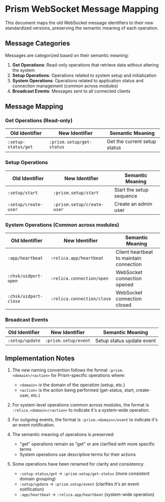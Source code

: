 # Prism WebSocket Message Mapping

This document maps the old WebSocket message identifiers to their new standardized versions, preserving the semantic meaning of each operation.

## Message Categories

Messages are categorized based on their semantic meaning:

1. **Get Operations**: Read-only operations that retrieve data without altering the system
2. **Setup Operations**: Operations related to system setup and initialization
3. **System Operations**: Operations related to application status and connection management (common across modules)
4. **Broadcast Events**: Messages sent to all connected clients

## Message Mapping

### Get Operations (Read-only)

| Old Identifier      | New Identifier            | Semantic Meaning             |
| ------------------- | ------------------------- | ---------------------------- |
| `:setup-status/get` | `:prism.setup/get-status` | Get the current setup status |

### Setup Operations

| Old Identifier       | New Identifier             | Semantic Meaning         |
| -------------------- | -------------------------- | ------------------------ |
| `:setup/start`       | `:prism.setup/start`       | Start the setup sequence |
| `:setup/create-user` | `:prism.setup/create-user` | Create an admin user     |

### System Operations (Common across modules)

| Old Identifier        | New Identifier             | Semantic Meaning                        |
| --------------------- | -------------------------- | --------------------------------------- |
| `:app/heartbeat`      | `:relica.app/heartbeat`    | Client heartbeat to maintain connection |
| `:chsk/uidport-open`  | `:relica.connection/open`  | WebSocket connection opened             |
| `:chsk/uidport-close` | `:relica.connection/close` | WebSocket connection closed             |

### Broadcast Events

| Old Identifier  | New Identifier       | Semantic Meaning          |
| --------------- | -------------------- | ------------------------- |
| `:setup/update` | `:prism.setup/event` | Setup status update event |

## Implementation Notes

1. The new naming convention follows the format `:prism.<domain>/<action>` for Prism-specific operations where:

   - `<domain>` is the domain of the operation (setup, etc.)
   - `<action>` is the action being performed (get-status, start, create-user, etc.)

2. For system-level operations common across modules, the format is `:relica.<domain>/<action>` to indicate it's a system-wide operation.

3. For outgoing events, the format is `:prism.<domain>/event` to indicate it's an event notification.

4. The semantic meaning of operations is preserved:

   - "get" operations remain as "get" or are clarified with more specific terms
   - System operations use descriptive terms for their actions

5. Some operations have been renamed for clarity and consistency:
   - `:setup-status/get` → `:prism.setup/get-status` (more consistent domain grouping)
   - `:setup/update` → `:prism.setup/event` (clarifies it's an event notification)
   - `:app/heartbeat` → `:relica.app/heartbeat` (system-wide operation)
